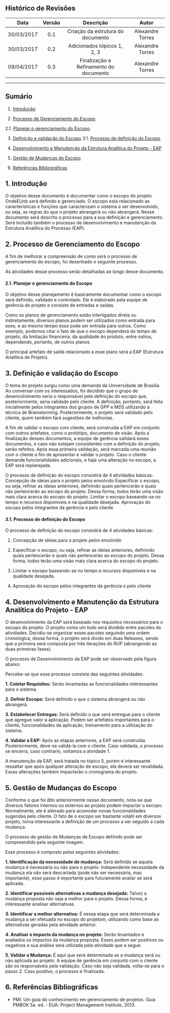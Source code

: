 ## Histórico de Revisões

| Data | Versão | Descrição | Autor |
|:----:|:------:|:---------:|:-----:|
|30/03/2017|0.1|Criação da estrutura do documento|Alexandre Torres|
|30/03/2017|0.2|Adicionados tópicos 1, 2, 3|Alexandre Torres|
|09/04/2017|0.3|Finalização e Refinamento do documento|Alexandre Torres|
***

## Sumário

1. [Introdução](#1-introdução)

2. [Processo de Gerenciamento do Escopo](#2-processo_gerenciamento_escopo)

2.1. [Planejar o gerenciamento do Escopo](#2.1-planejar_gerenciamento_escopo)

3. [Definição e validação do Escopo](#3-definições)
3.1. [Processo de definição do Escopo](#3.1-processo_definicao_escopo)

4. [Desenvolvimento e Manutenção da Estrutura Analítica do Projeto - EAP](#4-desenvolvimento_eap)

5. [Gestão de Mudanças do Escopo](#5-gestao_mudanca)

6. [Referências Bibliográficas](#6-referencias_bibliograficas)



## 1. Introdução

O objetivo desse documento é documentar como o escopo do projeto OndeEUnb será definido e gerenciado. O escopo está relacionado as características e funções que caracterizam o sistema a ser desenvolvido, ou seja, as regras do que o projeto abrangerá ou não abrangerá. Nesse documento será descrito o processo para a sua definição e gerenciamento. Será incluído também o processo de desenvolvimento e manutenção da Estrutura Analítica do Processo (EAP).


## 2. Processo de Gerenciamento do Escopo

A fim de melhorar a compreensão de como será o processo de gerenciamento do escopo, foi desenhado o seguinte processo.

As atividades desse processo serão detalhadas ao longo desse documento.


#### 2.1. Planejar o gerenciamento do Escopo

O objetivo desse planejamento é basicamente documentar como o escopo será definido, validado e controlado. Ele é elaborado pela equipe de gerência do projeto e consiste de entradas e saídas.

Como os planos de gerenciamento estão interligados direta ou indiretamente, diversos planos podem ser utilizados como entrada para esse, e ao mesmo tempo esse pode ser entrada para outros. Como exemplo, podemos citar o fato de que o escopo dependerá do tempo de projeto, da limitação financeira, da qualidade do produto, entre outros, dependendo, portanto, de outros planos.

O principal artefato de saída relacionado a esse plano será a EAP (Estrutura Analítica de Projeto).

## 3. Definição e validação do Escopo

O tema do projeto surgiu como uma demanda da Universidade de Brasilia. Ao conversar com os interessados, foi decidido que o grupo de desenvolvimento seria o responsável pela definição do escopo que, posteriormente, seria validado pelo cliente. A definição, portanto, será feita inicialmente pelos integrantes dos grupos de GPP e MDS utilizando a técnica de Brainstorming. Posteriormente, o projeto será validado pelo cliente, quem também fará sugestões de melhorias.

A fim de validar o escopo com cliente, será construída a EAP em conjunto com outros artefatos, como o protótipo, documento de visão. Após a finalização desses documentos, a equipe de gerência validará esses documentos, e caso não estejam consistentes com a definição do projeto, serão refeitos. Após essa primeira validação, será marcada uma reunião com o cliente a fim de apresentar e validar o projeto. Caso o cliente demande funcionalidades adicionais, e haja uma alteração no escopo, a EAP será replanejada.

O processo de definição do escopo consistirá de 4 atividades básicas:
Concepção de ideias para o projeto pelos envolvido
Especificar o escopo, ou seja, refinar as ideias anteriores, definindo quais pertencerão e quais não pertencerão ao escopo do projeto. Dessa forma, todos terão uma visão mais clara acerca do escopo do projeto.
Limitar o escopo baseando-se no tempo e recursos disponíveis e na qualidade desejada.
Aprovação do escopo pelos integrantes da gerência e pelo cliente


#### 3.1. Processo de definição do Escopo


O processo de definição do escopo consistirá de 4 atividades básicas:

1. Concepção de ideias para o projeto pelos envolvido

2. Especificar o escopo, ou seja, refinar as ideias anteriores, definindo quais pertencerão e quais não 
pertencerão ao escopo do projeto. Dessa forma, todos terão uma visão mais clara acerca do escopo do projeto.

3. Limitar o escopo baseando-se no tempo e recursos disponíveis e na qualidade desejada.

4. Aprovação do escopo pelos integrantes da gerência e pelo cliente


## 4. Desenvolvimento e Manutenção da Estrutura Analítica do Projeto - EAP

O desenvolvimento da EAP será baseado nos requisitos necessários para o escopo do projeto. O projeto como um todo será dividido entre pacotes de atividades. Decidiu-se organizar esses pacotes seguindo uma ordem cronológica, dessa forma, o projeto será divido em duas Releases, sendo que a primeira será composta por três iterações do RUP (abrangendo as duas primeiras fases).

O processo de Desenvolvimento da EAP pode ser observado pela figura abaixo:


Percebe-se que esse processo consiste das seguintes atividades:

**1. Coletar Requisitos:** Serão levantadas as funcionalidades interessantes para o sistema.

**2. Definir Escopo:** Será definido o que o sistema abrangerá ou não abrangerá.

**3. Estabelecer Entregas:** Será definido o que será entregue para o cliente que agregue valor a aplicação. Podem ser artefatos importantes para o cliente, funcionalidades da aplicação, treinamento para a utilização do sistema.

**4. Validar a EAP:** Após as etapas anteriores, a EAP será construída. Posteriormente, deve-se validá-la com o cliente. Caso validada, o processo se encerra, caso contrario, voltamos a atividade 1.

A manutenção da EAP, será tratada no tópico 5, porém é interessante ressaltar que após qualquer alteração de escopo, ela deverá ser revalidada. Essas alterações também impactarão o cronograma do projeto.

## 5. Gestão de Mudanças do Escopo


Conforme o que foi dito anteriormente nesse documento, nota-se que diversos fatores internos ou externos ao projeto podem impactar o escopo. Normalmente, ele é alterado para acomodar novas funcionalidades sugeridas pelo cliente. O fato de o escopo ser bastante volátil em diversos projeto, torna interessante a definição de um processo a ser seguido a cada mudança.

O processo de gestão de Mudanças de Escopo definido pode ser compreendido pela seguinte imagem. 


Esse processo é composto pelas seguintes atividades:

**1. Identificação da necessidade de mudança:** Será definido se aquela mudança é necessária ou não para o projeto. Independente necessidade da mudança ela não será descartada (pode não ser necessária, mas importante), esse passo é importante para futuramente avaliar se será aplicada. 

**2. Identificar possíveis alternativas a mudança desejada:** Talvez a mudança proposta não seja a melhor para o projeto. Dessa forma, é interessante analisar alternativas.

**3. Identificar a melhor alternativa:** É nessa etapa que será determinada a mudança a ser efetuada no escopo do projetom, utilizando como base as alternativas geradas pela atividade anterior.

**4. Analisar o impacto da mudança no projeto:** Serão levantados e avaliados os impactos da mudança proposta. Esses podem ser positivos ou negativos e sua análise será utilizada pela atividade que a segue.

**5. Validar a Mudança:** É aqui que será determinada se a mudança será ou não aplicada ao projeto. A equipe de gerência em conjunto com o cliente são os responsáveis pela validação. Caso não seja validada, volta-se para o passo 2. Caso positivo, o processo é finalizada. 


## 6. Referências Bibliográficas

* PMI. Um guia do conhecimento em gerenciamento de projetos. Guia PMBOK 5a. ed. - EUA: Project Management Institute, 2013.